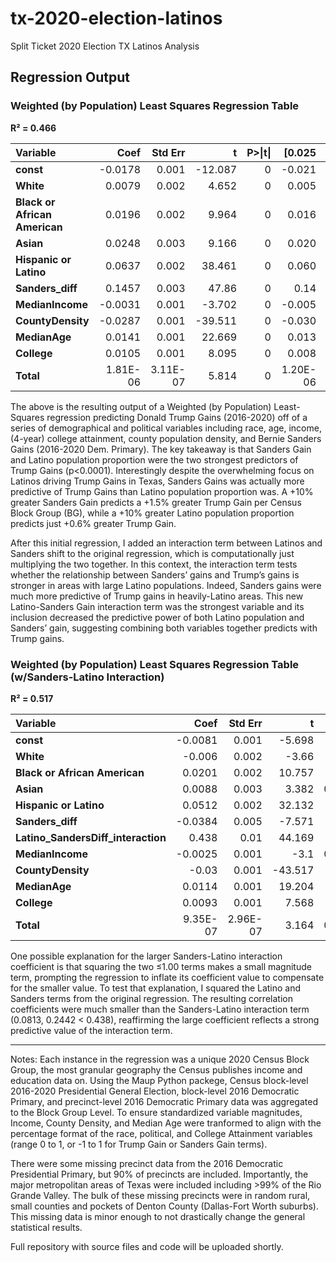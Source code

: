 # tx-2020-election-latinos
Split Ticket 2020 Election TX Latinos Analysis

## Regression Output

### Weighted (by Population) Least Squares Regression Table
**R² = 0.466**


<table>
  <thead>
    <tr>
      <th style="text-align: left;">Variable</th>
      <th style="text-align: right;">Coef</th>
      <th style="text-align: right;">Std Err</th>
      <th style="text-align: right;">t</th>
      <th style="text-align: right;">P>|t|</th>
      <th style="text-align: right;">[0.025</th>
      <th style="text-align: right;">0.975]</th>
    </tr>
  </thead>
  <tbody>
    <tr>
      <td><strong>const</strong></td>
      <td style="text-align: right;">-0.0178</td>
      <td style="text-align: right;">0.001</td>
      <td style="text-align: right;">-12.087</td>
      <td style="text-align: right;">0</td>
      <td style="text-align: right;">-0.021</td>
      <td style="text-align: right;">-0.015</td>
    </tr>
    <tr>
      <td><strong>White</strong></td>
      <td style="text-align: right;">0.0079</td>
      <td style="text-align: right;">0.002</td>
      <td style="text-align: right;">4.652</td>
      <td style="text-align: right;">0</td>
      <td style="text-align: right;">0.005</td>
      <td style="text-align: right;">0.011</td>
    </tr>
    <tr>
      <td><strong>Black or African American</strong></td>
      <td style="text-align: right;">0.0196</td>
      <td style="text-align: right;">0.002</td>
      <td style="text-align: right;">9.964</td>
      <td style="text-align: right;">0</td>
      <td style="text-align: right;">0.016</td>
      <td style="text-align: right;">0.023</td>
    </tr>
    <tr>
      <td><strong>Asian</strong></td>
      <td style="text-align: right;">0.0248</td>
      <td style="text-align: right;">0.003</td>
      <td style="text-align: right;">9.166</td>
      <td style="text-align: right;">0</td>
      <td style="text-align: right;">0.020</td>
      <td style="text-align: right;">0.030</td>
    </tr>
    <tr>
      <td><strong>Hispanic or Latino</strong></td>
      <td style="text-align: right;">0.0637</td>
      <td style="text-align: right;">0.002</td>
      <td style="text-align: right;">38.461</td>
      <td style="text-align: right;">0</td>
      <td style="text-align: right;">0.060</td>
      <td style="text-align: right;">0.067</td>
    </tr>
    <tr>
      <td><strong>Sanders_diff</strong></td>
      <td style="text-align: right;">0.1457</td>
      <td style="text-align: right;">0.003</td>
      <td style="text-align: right;">47.86</td>
      <td style="text-align: right;">0</td>
      <td style="text-align: right;">0.14</td>
      <td style="text-align: right;">0.152</td>
    </tr>
    <tr>
      <td><strong>MedianIncome</strong></td>
      <td style="text-align: right;">-0.0031</td>
      <td style="text-align: right;">0.001</td>
      <td style="text-align: right;">-3.702</td>
      <td style="text-align: right;">0</td>
      <td style="text-align: right;">-0.005</td>
      <td style="text-align: right;">-0.001</td>
    </tr>
    <tr>
      <td><strong>CountyDensity</strong></td>
      <td style="text-align: right;">-0.0287</td>
      <td style="text-align: right;">0.001</td>
      <td style="text-align: right;">-39.511</td>
      <td style="text-align: right;">0</td>
      <td style="text-align: right;">-0.030</td>
      <td style="text-align: right;">-0.027</td>
    </tr>
    <tr>
      <td><strong>MedianAge</strong></td>
      <td style="text-align: right;">0.0141</td>
      <td style="text-align: right;">0.001</td>
      <td style="text-align: right;">22.669</td>
      <td style="text-align: right;">0</td>
      <td style="text-align: right;">0.013</td>
      <td style="text-align: right;">0.015</td>
    </tr>
    <tr>
      <td><strong>College</strong></td>
      <td style="text-align: right;">0.0105</td>
      <td style="text-align: right;">0.001</td>
      <td style="text-align: right;">8.095</td>
      <td style="text-align: right;">0</td>
      <td style="text-align: right;">0.008</td>
      <td style="text-align: right;">0.013</td>
    </tr>
    <tr>
      <td><strong>Total</strong></td>
      <td style="text-align: right;">1.81E-06</td>
      <td style="text-align: right;">3.11E-07</td>
      <td style="text-align: right;">5.814</td>
      <td style="text-align: right;">0</td>
      <td style="text-align: right;">1.20E-06</td>
      <td style="text-align: right;">2.42E-06</td>
    </tr>
  </tbody>
</table>

The above is the resulting output of a Weighted (by Population) Least-Squares regression predicting Donald Trump Gains (2016-2020) off of a series of demographical and political variables including race, age, income, (4-year) college attainment, county population density, and Bernie Sanders Gains (2016-2020 Dem. Primary). The key takeaway is that Sanders Gain and Latino population proportion were the two strongest predictors of Trump Gains (p<0.0001). Interestingly despite the overwhelming focus on Latinos driving Trump Gains in Texas, Sanders Gains was actually more predictive of Trump Gains than Latino population proportion was. A +10% greater Sanders Gain predicts a +1.5% greater Trump Gain per Census Block Group (BG), while a +10% greater Latino population proportion predicts just +0.6% greater Trump Gain.


After this initial regression, I added an interaction term between Latinos and Sanders shift to the original regression, which is computationally just multiplying the two together. In this context, the interaction term tests whether the relationship between Sanders’ gains and Trump’s gains is stronger in areas with large Latino populations. Indeed, Sanders gains were much more predictive of Trump gains in heavily-Latino areas. This new Latino-Sanders Gain interaction term was the strongest variable and its inclusion decreased the predictive power of both Latino population and Sanders’ gain, suggesting combining both variables together predicts with Trump gains.


### Weighted (by Population) Least Squares Regression Table (w/Sanders-Latino Interaction)
**R² = 0.517**

<table>
  <thead>
    <tr>
      <th style="text-align: left;">Variable</th>
      <th style="text-align: right;">Coef</th>
      <th style="text-align: right;">Std Err</th>
      <th style="text-align: right;">t</th>
      <th style="text-align: right;">P>|t|</th>
      <th style="text-align: right;">[0.025</th>
      <th style="text-align: right;">0.975]</th>
    </tr>
  </thead>
  <tbody>
    <tr>
      <td><strong>const</strong></td>
      <td style="text-align: right;">-0.0081</td>
      <td style="text-align: right;">0.001</td>
      <td style="text-align: right;">-5.698</td>
      <td style="text-align: right;">0</td>
      <td style="text-align: right;">-0.011</td>
      <td style="text-align: right;">-0.005</td>
    </tr>
    <tr>
      <td><strong>White</strong></td>
      <td style="text-align: right;">-0.006</td>
      <td style="text-align: right;">0.002</td>
      <td style="text-align: right;">-3.66</td>
      <td style="text-align: right;">0</td>
      <td style="text-align: right;">-0.009</td>
      <td style="text-align: right;">-0.003</td>
    </tr>
    <tr>
      <td><strong>Black or African American</strong></td>
      <td style="text-align: right;">0.0201</td>
      <td style="text-align: right;">0.002</td>
      <td style="text-align: right;">10.757</td>
      <td style="text-align: right;">0</td>
      <td style="text-align: right;">0.016</td>
      <td style="text-align: right;">0.024</td>
    </tr>
    <tr>
      <td><strong>Asian</strong></td>
      <td style="text-align: right;">0.0088</td>
      <td style="text-align: right;">0.003</td>
      <td style="text-align: right;">3.382</td>
      <td style="text-align: right;">0.001</td>
      <td style="text-align: right;">0.004</td>
      <td style="text-align: right;">0.014</td>
    </tr>
    <tr>
      <td><strong>Hispanic or Latino</strong></td>
      <td style="text-align: right;">0.0512</td>
      <td style="text-align: right;">0.002</td>
      <td style="text-align: right;">32.132</td>
      <td style="text-align: right;">0</td>
      <td style="text-align: right;">0.048</td>
      <td style="text-align: right;">0.054</td>
    </tr>
    <tr>
      <td><strong>Sanders_diff</strong></td>
      <td style="text-align: right;">-0.0384</td>
      <td style="text-align: right;">0.005</td>
      <td style="text-align: right;">-7.571</td>
      <td style="text-align: right;">0</td>
      <td style="text-align: right;">-0.048</td>
      <td style="text-align: right;">-0.028</td>
    </tr>
    <tr>
      <td><strong>Latino_SandersDiff_interaction</strong></td>
      <td style="text-align: right;">0.438</td>
      <td style="text-align: right;">0.01</td>
      <td style="text-align: right;">44.169</td>
      <td style="text-align: right;">0</td>
      <td style="text-align: right;">0.419</td>
      <td style="text-align: right;">0.457</td>
    </tr>
    <tr>
      <td><strong>MedianIncome</strong></td>
      <td style="text-align: right;">-0.0025</td>
      <td style="text-align: right;">0.001</td>
      <td style="text-align: right;">-3.1</td>
      <td style="text-align: right;">0.002</td>
      <td style="text-align: right;">-0.004</td>
      <td style="text-align: right;">-0.001</td>
    </tr>
    <tr>
      <td><strong>CountyDensity</strong></td>
      <td style="text-align: right;">-0.03</td>
      <td style="text-align: right;">0.001</td>
      <td style="text-align: right;">-43.517</td>
      <td style="text-align: right;">0</td>
      <td style="text-align: right;">-0.031</td>
      <td style="text-align: right;">-0.029</td>
    </tr>
    <tr>
      <td><strong>MedianAge</strong></td>
      <td style="text-align: right;">0.0114</td>
      <td style="text-align: right;">0.001</td>
      <td style="text-align: right;">19.204</td>
      <td style="text-align: right;">0</td>
      <td style="text-align: right;">0.01</td>
      <td style="text-align: right;">0.013</td>
    </tr>
    <tr>
      <td><strong>College</strong></td>
      <td style="text-align: right;">0.0093</td>
      <td style="text-align: right;">0.001</td>
      <td style="text-align: right;">7.568</td>
      <td style="text-align: right;">0</td>
      <td style="text-align: right;">0.007</td>
      <td style="text-align: right;">0.012</td>
    </tr>
    <tr>
      <td><strong>Total</strong></td>
      <td style="text-align: right;">9.35E-07</td>
      <td style="text-align: right;">2.96E-07</td>
      <td style="text-align: right;">3.164</td>
      <td style="text-align: right;">0.002</td>
      <td style="text-align: right;">3.56E-07</td>
      <td style="text-align: right;">1.51E-06</td>
    </tr>
  </tbody>
</table>


One possible explanation for the larger Sanders-Latino interaction coefficient is that squaring the two ≤1.00 terms makes a small magnitude term, prompting the regression to inflate its coefficient value to compensate for the smaller value. To test that explanation, I squared the Latino and Sanders terms from the original regression. The resulting correlation coefficients were much smaller than the Sanders-Latino interaction term (0.0813, 0.2442 < 0.438), reaffirming the large coefficient reflects a strong predictive value of the interaction term.

---------------------------------------------------------------------------------------------------------------------------------------------------------------------------------------------

Notes: Each instance in the regression was a unique 2020 Census Block Group, the most granular geography the Census publishes income and education data on. Using the Maup Python packege, Census block-level 2016-2020 Presidential General Election, block-level 2016 Democratic Primary, and precinct-level 2016 Democratic Primary data was aggregated to the Block Group Level. To ensure standardized variable magnitudes, Income, County Density, and Median Age were tranformed to align with the percentage format of the race, political, and College Attainment variables (range 0 to 1, or -1 to 1 for Trump Gain or Sanders Gain terms).

There were some missing precinct data from the 2016 Democratic Presidential Primary, but 90% of precincts are included. Importantly, the major metropolitan areas of Texas were included including >99% of the Rio Grande Valley. The bulk of these missing precincts were in random rural, small counties and pockets of Denton County (Dallas-Fort Worth suburbs). This missing data is minor enough to not drastically change the general statistical results.

Full repository with source files and code will be uploaded shortly.
